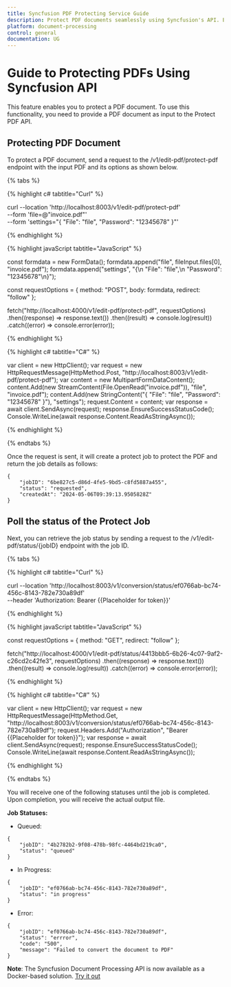 ```yaml
---
title: Syncfusion PDF Protecting Service Guide
description: Protect PDF documents seamlessly using Syncfusion's API. Ensure document integrity and security by protecting.
platform: document-processing
control: general
documentation: UG
---
```

# Guide to Protecting PDFs Using Syncfusion API

This feature enables you to protect a PDF document. To use this functionality, you need to provide a PDF document as input to the Protect PDF API.

## Protecting PDF Document

To protect a PDF document, send a request to the /v1/edit-pdf/protect-pdf endpoint with the input PDF and its options as shown below.

{% tabs %}

{% highlight c# tabtitle="Curl" %}

curl --location 'http://localhost:8003/v1/edit-pdf/protect-pdf' \
--form 'file=@"invoice.pdf"' \
--form 'settings="{
  \"File\": \"file\",
  \"Password\": \"12345678\"
}"'

{% endhighlight %}

{% highlight javaScript tabtitle="JavaScript" %}

const formdata = new FormData();
formdata.append("file", fileInput.files[0], "invoice.pdf");
formdata.append("settings", "{\n  \"File\": \"file\",\n    \"Password\": \"12345678\"\n}");

const requestOptions = {
  method: "POST",
  body: formdata,
  redirect: "follow"
};

fetch("http://localhost:4000/v1/edit-pdf/protect-pdf", requestOptions)
  .then((response) => response.text())
  .then((result) => console.log(result))
  .catch((error) => console.error(error));

{% endhighlight %} 

{% highlight c# tabtitle="C#" %}

var client = new HttpClient();
var request = new HttpRequestMessage(HttpMethod.Post, "http://localhost:8003/v1/edit-pdf/protect-pdf");
var content = new MultipartFormDataContent();
content.Add(new StreamContent(File.OpenRead("invoice.pdf")), "file", "invoice.pdf");
content.Add(new StringContent("{
  \"File\": \"file\",
  \"Password\": \"12345678\"
}"), "settings");
request.Content = content;
var response = await client.SendAsync(request);
response.EnsureSuccessStatusCode();
Console.WriteLine(await response.Content.ReadAsStringAsync());

{% endhighlight %} 

{% endtabs %}

Once the request is sent, it will create a protect job to protect the PDF and return the job details as follows:

```
{
    "jobID": "6be827c5-d86d-4fe5-9bd5-c8fd5887a455",
    "status": "requested",
    "createdAt": "2024-05-06T09:39:13.9505828Z"
}
```

## Poll the status of the Protect Job

Next, you can retrieve the job status by sending a request to the /v1/edit-pdf/status/{jobID} endpoint with the job ID.

{% tabs %}

{% highlight c# tabtitle="Curl" %}

curl --location 'http://localhost:8003/v1/conversion/status/ef0766ab-bc74-456c-8143-782e730a89df' \
--header 'Authorization: Bearer {{Placeholder for token}}'

{% endhighlight %}

{% highlight javaScript tabtitle="JavaScript" %}

const requestOptions = {
  method: "GET",
  redirect: "follow"
};

fetch("http://localhost:4000/v1/edit-pdf/status/4413bbb5-6b26-4c07-9af2-c26cd2c42fe3", requestOptions)
  .then((response) => response.text())
  .then((result) => console.log(result))
  .catch((error) => console.error(error));

{% endhighlight %} 

{% highlight c# tabtitle="C#" %}

var client = new HttpClient();
var request = new HttpRequestMessage(HttpMethod.Get, "http://localhost:8003/v1/conversion/status/ef0766ab-bc74-456c-8143-782e730a89df");
request.Headers.Add("Authorization", "Bearer {{Placeholder for token}}");
var response = await client.SendAsync(request);
response.EnsureSuccessStatusCode();
Console.WriteLine(await response.Content.ReadAsStringAsync());

{% endhighlight %} 

{% endtabs %}

You will receive one of the following statuses until the job is completed. Upon completion, you will receive the actual output file.

**Job Statuses:**

- Queued:

```
{
    "jobID": "4b2782b2-9f08-478b-98fc-4464bd219ca0",
    "status": "queued"
}
```
- In Progress:

```
{
    "jobID": "ef0766ab-bc74-456c-8143-782e730a89df",
    "status": "in progress"
}
```
- Error:

```
{
    "jobID": "ef0766ab-bc74-456c-8143-782e730a89df",
    "status": "errror",
    "code": "500",
    "message": "Failed to convert the document to PDF"        
}
```

**Note**: The Syncfusion Document Processing API is now available as a Docker-based solution. [Try it out](https://hub.docker.com/r/syncfusion/document-processing-apis)